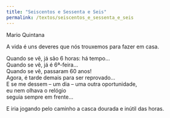 ```yaml
---
title: "Seiscentos e Sessenta e Seis"
permalink: /textos/seiscentos_e_sessenta_e_seis
---
```


Mario Quintana

A vida é uns deveres que nós trouxemos para fazer em casa.  

Quando se vê, já são 6 horas: há tempo…  
Quando se vê, já é 6ª-feira…  
Quando se vê, passaram 60 anos!  
Agora, é tarde demais para ser reprovado…  
E se me dessem – um dia – uma outra oportunidade,  
eu nem olhava o relógio  
seguia sempre em frente…  

E iria jogando pelo caminho a casca dourada e inútil das horas.
